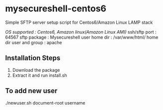 # mysecureshell-centos6

Simple SFTP server setup script for Centos6/Amazon Linux LAMP stack

*OS supported : Centos6, Amazon linux(Amazon Linux AMI)*
ssh/sftp port : 64567
sftp package : Mysecureshell
user home dir : /var/www/html/
home dir user and group : apache

## Installation Steps
1. Download the package
2. Extract it and run install.sh

## To add new user
./newuser.sh document-root username

